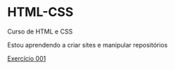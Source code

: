 # HTML-CSS
 Curso de HTML e CSS

Estou aprendendo a criar sites e manipular repositórios

<a href="https://gabrielcarvalhogc.github.io/HTML-CSS/exercicios/ex001/index.html"> Exercício 001</a>